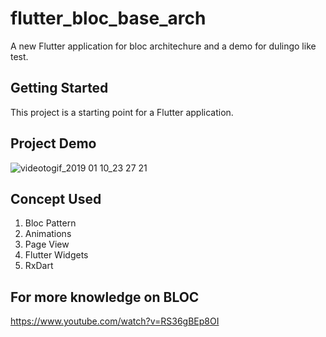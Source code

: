 # flutter_bloc_base_arch

A new Flutter application for bloc architechure and a demo for dulingo like test.

## Getting Started

This project is a starting point for a Flutter application.

## Project Demo

![videotogif_2019 01 10_23 27 21](https://user-images.githubusercontent.com/16761273/50987422-9ccf7a80-152f-11e9-9270-ecfa2fbfd74f.gif)

## Concept Used

1. Bloc Pattern
2. Animations
3. Page View
4. Flutter Widgets
5. RxDart

## For more knowledge on BLOC

https://www.youtube.com/watch?v=RS36gBEp8OI
